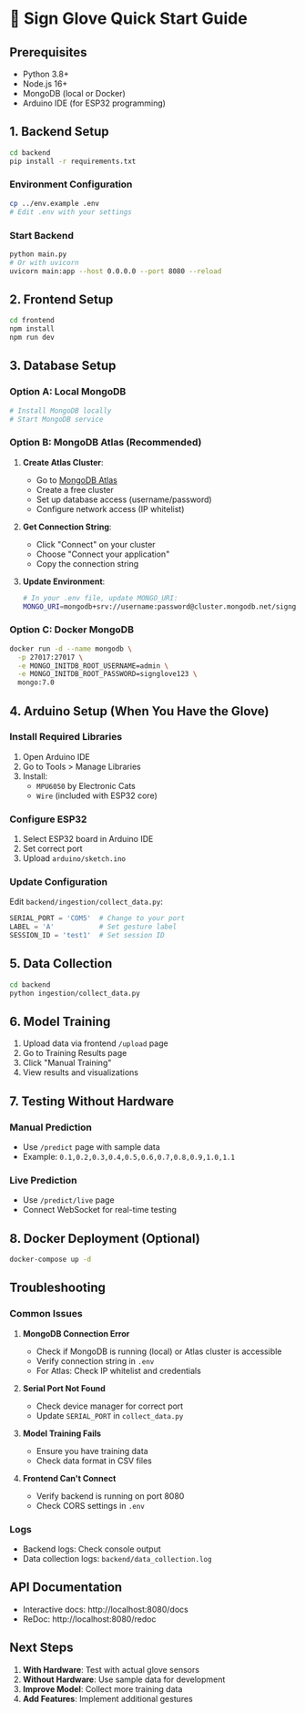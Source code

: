 # 🚀 Sign Glove Quick Start Guide

## Prerequisites

- Python 3.8+
- Node.js 16+
- MongoDB (local or Docker)
- Arduino IDE (for ESP32 programming)

## 1. Backend Setup

```bash
cd backend
pip install -r requirements.txt
```

### Environment Configuration
```bash
cp ../env.example .env
# Edit .env with your settings
```

### Start Backend
```bash
python main.py
# Or with uvicorn
uvicorn main:app --host 0.0.0.0 --port 8080 --reload
```

## 2. Frontend Setup

```bash
cd frontend
npm install
npm run dev
```

## 3. Database Setup

### Option A: Local MongoDB
```bash
# Install MongoDB locally
# Start MongoDB service
```

### Option B: MongoDB Atlas (Recommended)
1. **Create Atlas Cluster**:
   - Go to [MongoDB Atlas](https://cloud.mongodb.com)
   - Create a free cluster
   - Set up database access (username/password)
   - Configure network access (IP whitelist)

2. **Get Connection String**:
   - Click "Connect" on your cluster
   - Choose "Connect your application"
   - Copy the connection string

3. **Update Environment**:
   ```bash
   # In your .env file, update MONGO_URI:
   MONGO_URI=mongodb+srv://username:password@cluster.mongodb.net/signglove?retryWrites=true&w=majority
   ```

### Option C: Docker MongoDB
```bash
docker run -d --name mongodb \
  -p 27017:27017 \
  -e MONGO_INITDB_ROOT_USERNAME=admin \
  -e MONGO_INITDB_ROOT_PASSWORD=signglove123 \
  mongo:7.0
```

## 4. Arduino Setup (When You Have the Glove)

### Install Required Libraries
1. Open Arduino IDE
2. Go to Tools > Manage Libraries
3. Install:
   - `MPU6050` by Electronic Cats
   - `Wire` (included with ESP32 core)

### Configure ESP32
1. Select ESP32 board in Arduino IDE
2. Set correct port
3. Upload `arduino/sketch.ino`

### Update Configuration
Edit `backend/ingestion/collect_data.py`:
```python
SERIAL_PORT = 'COM5'  # Change to your port
LABEL = 'A'           # Set gesture label
SESSION_ID = 'test1'  # Set session ID
```

## 5. Data Collection

```bash
cd backend
python ingestion/collect_data.py
```

## 6. Model Training

1. Upload data via frontend `/upload` page
2. Go to Training Results page
3. Click "Manual Training"
4. View results and visualizations

## 7. Testing Without Hardware

### Manual Prediction
- Use `/predict` page with sample data
- Example: `0.1,0.2,0.3,0.4,0.5,0.6,0.7,0.8,0.9,1.0,1.1`

### Live Prediction
- Use `/predict/live` page
- Connect WebSocket for real-time testing

## 8. Docker Deployment (Optional)

```bash
docker-compose up -d
```

## Troubleshooting

### Common Issues

1. **MongoDB Connection Error**
   - Check if MongoDB is running (local) or Atlas cluster is accessible
   - Verify connection string in `.env`
   - For Atlas: Check IP whitelist and credentials

2. **Serial Port Not Found**
   - Check device manager for correct port
   - Update `SERIAL_PORT` in `collect_data.py`

3. **Model Training Fails**
   - Ensure you have training data
   - Check data format in CSV files

4. **Frontend Can't Connect**
   - Verify backend is running on port 8080
   - Check CORS settings in `.env`

### Logs
- Backend logs: Check console output
- Data collection logs: `backend/data_collection.log`

## API Documentation
- Interactive docs: http://localhost:8080/docs
- ReDoc: http://localhost:8080/redoc

## Next Steps

1. **With Hardware**: Test with actual glove sensors
2. **Without Hardware**: Use sample data for development
3. **Improve Model**: Collect more training data
4. **Add Features**: Implement additional gestures 